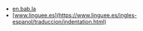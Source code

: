 * [en.bab.la](https://en.bab.la/dictionary/english-spanish/indentation)
* [www.linguee.es](https://www.linguee.es/ingles-espanol/traduccion/indentation.html)
